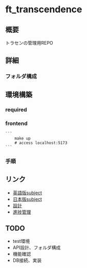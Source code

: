# ft_transcendence

## 概要

トラセンの管理用REPO

## 詳細

### フォルダ構成

## 環境構築

### required

### frontend

    ```
        make up
        # access localhost:5173
    ```

### 手順

## リンク

- [英語版subject](./subjects/en.subject.pdf)
- [日本版subject](./subjects/ja.subject.md)
- [設計]()
- [進捗管理]()

## TODO

- test環境
- API設計、フォルダ構成
- 機能確認
- DB接続、実装
